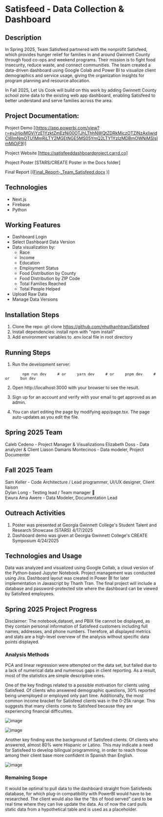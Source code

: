 # Satisfeed - Data Collection & Dashboard

## Description  
In Spring 2025, Team Satisfeed partnered with the nonprofit Satisfeed, which provides hunger relief for families in and around Gwinnett County through food co-ops and weekend programs. Their mission is to fight food insecurity, reduce waste, and connect communities. The team created a data-driven dashboard using Google Colab and Power BI to visualize client demographics and service usage, giving the organization insights for program planning and resource allocation.



In Fall 2025, Let Us Cook will build on this work by adding Gwinnett County school zone data to the existing web app dashboard, enabling Satisfeed to better understand and serve families across the area.

## Project Documentation:
Project Demo [(https://app.powerbi.com/view?r=eyJrIjoiMGViYzE1YzktZmEzNi00OTJhLThhNWQtZDRkMjczOTZlNzAxIiwidCI6ImNmOTU1MmRiLTY2MGEtNGE5MS05YmQ2LTY1YzIzMDBmOWNiMSIsImMiOjF9)]

Project Website [https://satisfeeddashboardproject.carrd.co] 

Project Poster [STARS/CREATE Poster in the Docs folder] 

Final Report [([Final_Report-_Team_Satisfeed.docx](https://github.com/user-attachments/files/20028096/Final_Report-_Team_Satisfeed.docx)
)]

## Technologies
- Next.js
- Firebase
- Python

## Working Features
- Dashboard Login
- Select Dashboard Data Version
- Data visualization by:
   - Race
   - Income
   - Education
   - Employment Status
   - Food Distribution by County
   - Food Distribution by ZIP Code
   - Total Families Reached
   - Total People Helped
- Upload Raw Data
- Manage Data Versions

## Installation Steps
1. Clone the repo: git clone https://github.com/nhuthanhtran/Satisfeed
2. Install dependencies: install npm with "npm install"
3. Add environment variables to .env.local file in root directory


## Running Steps
1. Run the development server:
   
    ```
    npm run dev
    # or
    yarn dev
    # or
    pnpm dev
    # or
    bun dev
    ```  
    
2. Open http://localhost:3000 with your browser to see the result.

3. Sign up for an account and verify with your email to get approved as an admin.

4. You can start editing the page by modifying app/page.tsx. The page auto-updates as you edit the file.

## Spring 2025 Team
Caleb Cedeno - Project Manager & Visualizations 
Elizabeth Doss - Data analyzer & Client Liason 
Damaris Montecinos - Data modeler, Project Documenter

## Fall 2025 Team
Sam Keller - Code Architecture / Lead programmer, UI/UX designer, Client liaison <br>
Dylan Long - Testing lead / Team manager 🦉  
Ewura Ama Awere - Data Modeler, Documentation Lead 

## Outreach Activities

1. Poster was presented at Georgia Gwinnett College's Student Talent and Research Showcase (STARS) 4/17/2025
2. Dashboard demo was given at Georgia Gwinnett College's CREATE Symposium 4/24/2025

## Technologies and Usage

Data was analyzed and visualized using Google Collab, a cloud version of the Python-based Jupyter Notebook. Project management was conducted using Jira. Dashboard
layout was created in Power BI for later implementation in Javascript by Thanh Tran. The final project will include a database and password-protected site where the 
dashboard can be viewed by Satisfeed employees.

## Spring 2025 Project Progress

Disclaimer: The notebook,dataset, and PBIX file cannot be displayed, as they contain personal information of Satisfeed customers including full names, addresses, and phone numbers. Therefore, all displayed metrics and stats are a high-level overview of the analysis without specific data points displayed.

### Analysis Methods
PCA and linear regression were attempted on the data set, but failed due to a lack of numerical data and numerous gaps in client reporting. As a result, most of the 
statistics are simple descriptive ones.

One of the key findings related to a possible motivation for clients using Satisfeed. Of clients who answered demographic questions, 30% reported being unemployed or 
employed only part time. Additionally, the most common income bracket for Satisfeed clients was in the 0-25k range. This suggests that many clients come to Satisfeed 
because they are experiencing financial difficulties.

![image](https://github.com/user-attachments/assets/e4c9e069-d946-4a56-89da-ae47d1f9da80)

![image](https://github.com/user-attachments/assets/08eda490-98dd-49db-bcc2-87bc438ee648)

Another key finding was the background of Satisfeed clients. Of clients who answered, almost 80% were Hispanic or Latino. This may indicate a need for Satisfeed to 
develop bilingual programming, in order to reach those among their client base more confident in Spanish than English.

![image](https://github.com/user-attachments/assets/91d3c0d2-ee81-4221-aaa0-cd337eb5fbde)


### Remaining Scope
It would be optimal to pull data to the dashboard straight from Satisfeeds database, for which plug-in compatibility with PowerBI would have to be researched. The 
client would also like the "lbs of food served" card to be real time where they can live update the data. As of now the card pulls static data from a hypothetical table 
and is used as a placeholder.



